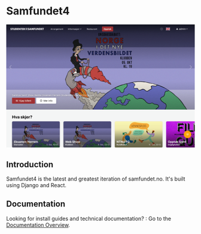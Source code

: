 # Samfundet4

<img src="./docs/splash.png"/>

## Introduction

Samfundet4 is the latest and greatest iteration of samfundet.no. It's built using Django and React.

## Documentation

Looking for install guides and technical documentation?
: Go to the [Documentation Overview](./docs/README.md).
